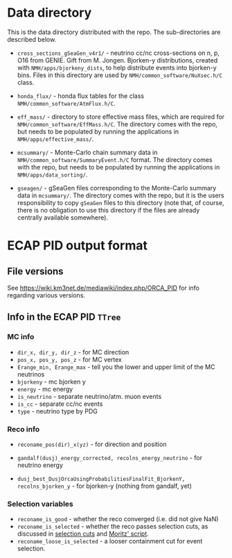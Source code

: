 Data directory
==============

This is the data directory distributed with the repo. The sub-directories are described below.

* `cross_sections_gSeaGen_v4r1/` - neutrino cc/nc cross-sections on n, p, O16 from GENIE. Gift from M. Jongen. Bjorken-y distributions, created with `NMH/apps/bjorkeny_dists`, to help distribute events into bjorken-y bins. Files in this directory are used by `NMH/common_software/NuXsec.h/C` class.

* `honda_flux/` - honda flux tables for the class `NMH/common_software/AtmFlux.h/C`.

* `eff_mass/` - directory to store effective mass files, which are required for `NMH/common_software/EffMass.h/C`. The directory comes with the repo, but needs to be populated by running the applications in `NMH/apps/effective_mass/`.

* `mcsummary/` - Monte-Carlo chain summary data in `NMH/common_software/SummaryEvent.h/C` format. The directory comes with the repo, but needs to be populated by running the applications in `NMH/apps/data_sorting/`.

* `gseagen/` - gSeaGen files corresponding to the Monte-Carlo summary data in `mcsummary/`. The directory comes with the repo, but it is the users responsibility to copy `gSeaGen` files to this directory (note that, of course, there is no obligation to use this directory if the files are already centrally available somewhere).


ECAP PID output format
======================

File versions
--------------
See https://wiki.km3net.de/mediawiki/index.php/ORCA_PID for info regarding various versions.

Info in the ECAP PID `TTree`
---------------------------

### MC info

* `dir_x, dir_y, dir_z`     -  for MC direction
* `pos_x, pos_y, pos_z`     -  for MC vertex
* `Erange_min, Erange_max`  -  tell you the lower and upper limit of the MC neutrinos
* `bjorkeny`                - mc bjorken y
* `energy`                  - mc energy
* `is_neutrino`             - separate neutrino/atm. muon events
* `is_cc`                   - separate cc/nc events
* `type`                    - neutrino type by PDG

### Reco info

* `reconame_pos(dir)_x(yz)` -  for direction and position

* `gandalf(dusj)_energy_corrected, recolns_energy_neutrino` - for neutrino energy

* `dusj_best_DusjOrcaUsingProbabilitiesFinalFit_BjorkenY, recolns_bjorken_y` - for bjorken-y (nothing from gandalf, yet)

### Selection variables

* `reconame_is_good`     - whether the reco converged (i.e. did not give NaN)
* `reconame_is_selected` - whether the reco passes selection cuts, as discussed in [selection cuts](https://wiki.km3net.de/mediawiki/index.php/Simulations/ORCA_productions#Default_Event_Selection_Cuts) and [Moritz' script](http://git.km3net.de/moritz/beluga/blob/master/beluga/cut_sets.py).
* `reconame_loose_is_selected` - a looser containment cut for event selection.